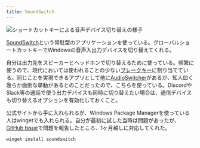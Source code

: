 ```yaml
---
title: SoundSwitch
---
```


![](https://i.imgur.com/vzJoqAN.gif "ショートカットキーによる音声デバイス切り替えの様子")

[SoundSwitch](https://soundswitch.aaflalo.me/)という常駐型のアプリケーションを使っている。グローバルショートカットキーでWindowsの音声入出力デバイスを切り替えてくれる。

自分は出力先をスピーカーとヘッドホンで切り替えるために使っている。頻繁に使うので、現代においては使われることの少ない[ブレークキー](https://ja.wikipedia.org/wiki/%E3%83%96%E3%83%AC%E3%83%BC%E3%82%AF%E3%82%AD%E3%83%BC)に割り当てている。同じことを実現できるアプリとして他に[AudioSwitcher](https://audioswit.ch/er)があるが、知人曰く幾らか面倒な挙動があるとのことだったので、こちらを使っている。DiscordやSlack等の通話で使う出力デバイスも同時に切り替えたい場合は、通信デバイスも切り替えるオプションを有効化しておくこと。

公式サイトから手に入れられるが、Windows Package Managerを使っている人はwingetでも入れられる。自分が最初に試した当時は問題があったが、[GitHub Issue](https://github.com/Belphemur/SoundSwitch/issues/512)で問題を報告したところ、1ヶ月越しに対応してくれた。

```
winget install soundswitch
```
